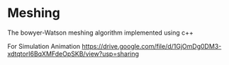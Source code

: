 # Meshing
The bowyer-Watson meshing algorithm implemented using c++

For Simulation Animation
https://drive.google.com/file/d/1GjOmDg0DM3-xdtqtorI6BqXMFdeOpSKB/view?usp=sharing
